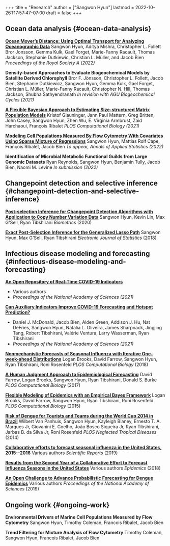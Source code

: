 +++
title = "Research"
author = ["Sangwon Hyun"]
lastmod = 2022-10-26T17:57:47-07:00
draft = false
+++

## Ocean data analysis {#ocean-data-analysis}

**[Ocean Mover’s Distance: Using Optimal Transport for Analyzing Oceanographic Data](https://royalsocietypublishing.org/doi/full/10.1098/rspa.2021.0875)**
Sangwon Hyun, Aditya Mishra, Christopher L. Follett Bror Jonsson, Gemma Kulk, Gael Forget, Marie-Fanny Racault, Thomas Jackson, Stephanie Dutkiewic, Christian L. Müller, and Jacob Bien
_Proceedings of the Royal Society A (2022)_

<span class="underline">**Density-based Approaches to Evaluate Biogeochemical Models by Satellite Derived Chlorophyll**</span>
Bror F. Jönsson, Christopher L. Follett, Jacob Bien, Stephanie Dutkiewicz, Sangwon Hyun, Gemma Kulk, Gael Forget, Christian L. Müller, Marie-Fanny Racault, Christopher N. Hill, Thomas Jackson, Shubha Sathyendranath
_In revision with AGU Biogeochemical Cycles (2021)_

**[A Flexible Bayesian Approach to Estimating Size-structured Matrix Population Models](https://www.biorxiv.org/content/10.1101/2021.07.16.452528v1)**
Kristof Glauninger, Jann Paul Mattern, Greg Britten, John Casey, Sangwon Hyun, Zhen Wu, E. Virginia Armbrust, Zaid Harchaoui, François Ribalet
_PLOS Computational Biology (2021)_

**[Modeling Cell Populations Measured By Flow Cytometry With Covariates Using Sparse Mixture of Regressions](https://arxiv.org/abs/2008.11251)**
Sangwon Hyun, Mattias Rolf Cape, François Ribalet, Jacob Bien
_To appear, Annals of Applied Statistics (2022)_

**Identification of Microbial Metabolic Functional Guilds from Large Genomic Datasets**
Ryan Reynolds, Sangwon Hyun, Benjamin Tully, Jacob Bien, Naomi M. Levine
_In submission (2022)_


## Changepoint detection and selective inference {#changepoint-detection-and-selective-inference}

**[Post-selection Inference for Changepoint Detection Algorithms with Application to Copy Number Variation Data](http://arxiv.org/abs/1812.03644)**
Sangwon Hyun, Kevin Lin, Max G'Sell, Ryan Tibshirani
_Biometrics_ (2020)

**[Exact Post-Selection Inference for the Generalized Lasso Path](http://arxiv.org/abs/1606.03552)**
Sangwon Hyun, Max G'Sell, Ryan Tibshirani
_Electronic Journal of Statistics_ (2018)


## Infectious disease modeling and forecasting {#infectious-disease-modeling-and-forecasting}

**[An Open Repository of Real-Time COVID-19 Indicators](https://www.medrxiv.org/content/10.1101/2021.07.12.21259660v1)**

-   Various authors
-   _Proceedings of the National Academy of Sciences (2021)_

**[Can Auxiliary Indicators Improve COVID-19 Forecasting and Hotspot Prediction?](https://www.medrxiv.org/content/10.1101/2021.06.22.21259346v1)**

-   Daniel J. McDonald, Jacob Bien, Alden Green, Addison J. Hu, Nat DeFries, Sangwon Hyun, Natalia L. Oliveira, James Sharpnack, Jingjing Tang, Robert Tibshirani, Valérie Ventura, Larry Wasserman, Ryan Tibshirani
-   _Proceedings of the National Academy of Sciences (2021)_

**[Nonmechanistic Forecasts of Seasonal Influenza with Iterative One-week-ahead
Distributions](https://journals.plos.org/ploscompbiol/article?rev=2&id=10.1371/journal.pcbi.1006134)**
  Logan Brooks, David Farrow, Sangwon Hyun, Ryan Tibshirani, Roni
  Rosenfeld _PLOS Computational Biology_ (2018)

**[A Human Judgment Approach to Epidemiological Forecasting](http://journals.plos.org/ploscompbiol/article?id=10.1371/journal.pcbi.1004382)**
David Farrow, Logan Brooks, Sangwon Hyun, Ryan Tibshirani, Donald S. Burke
_PLOS Computational Biology_ (2017)

**[Flexible Modeling of Epidemics with an Empirical Bayes Framework](http://journals.plos.org/ploscompbiol/article?id=10.1371/journal.pcbi.1004382)**
Logan Brooks, David Farrow, Sangwon Hyun, Ryan Tibshirani, Roni Rosenfeld
_PLOS Computational Biology_ (2015)

**[Risk of Dengue for Tourists and Teams during the World Cup 2014 in Brazil](http://journals.plos.org/plosntds/article?id=10.1371/journal.pntd.0003063)**
Wilbert Van Panhuis, Sangwon Hyun, Kayleigh Blaney, Ernesto T. A. Marques Jr, Giovanini E. Coelho, João Bosco Siqueira Jr, Ryan Tibshirani, Jarbas B. da Silva Jr, Roni Rosenfeld
_PLOS Neglected Tropical Diseases_ (2014)

**[Collaborative efforts to forecast seasonal influenza in the United States, 2015--2016](https://www.nature.com/articles/s41598-018-36361-9)**
Various authors
_Scientific Reports_ (2019)

**[Results from the Second Year of a Collaborative Effort to Forecast Influenza Seasons in the United States](https://www.sciencedirect.com/science/article/pii/S1755436517300889)**
Various authors
_Epidemics_ (2018)

**[An Open Challenge to Advance Probabilistic Forecasting for Dengue Epidemics](https://www.pnas.org/content/pnas/116/48/24268.full.pdf)**
Various authors
_Proceedings of the National Academy of Sciences_ (2019)


## Ongoing work {#ongoing-work}

**Environmental Drivers of Marine Cell Populations Measured by Flow Cytometry**
Sangwon Hyun, Timothy Coleman, Francois Ribalet, Jacob Bien

**Trend Filtering for Mixture Analysis of Flow Cytometry**
Timothy Coleman, Sangwon Hyun, Francois Ribalet, Jacob Bien
